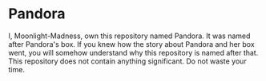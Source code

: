 # Pandora

I, Moonlight-Madness, own this repository named Pandora. 
It was named after Pandora's box. 
If you knew how the story about Pandora and her box went, 
you will somehow understand why this repository is named after that.
This repository does not contain anything significant.
Do not waste your time.

